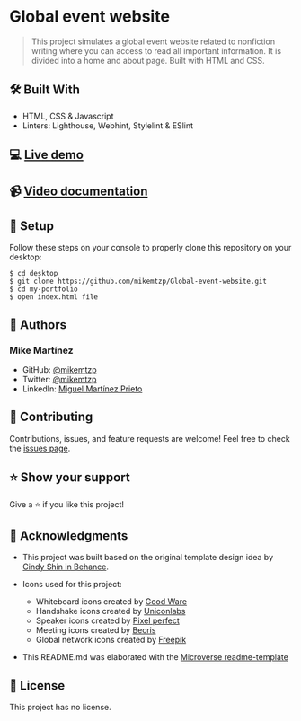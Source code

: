 # Global event website
> This project simulates a global event website related to nonfiction writing where you can access to read all important information. It is divided into a home and about page. Built with HTML and CSS.

## 🛠️ Built With

- HTML, CSS & Javascript
- Linters: Lighthouse, Webhint, Stylelint & ESlint

## 💻 [Live demo](https://mikemtzp.github.io/Global-event-website/)

## 📹 [Video documentation](https://www.loom.com/share/f05d087fd7ca4788bad3a75ec90221c9)

## 🧮 Setup

Follow these steps on your console to properly clone this repository on your desktop:

```
$ cd desktop
$ git clone https://github.com/mikemtzp/Global-event-website.git
$ cd my-portfolio
$ open index.html file
```

## 👤 Authors

### Mike Martínez

- GitHub: [@mikemtzp](https://github.com/mikemtzp)
- Twitter: [@mikemtzp](https://twitter.com/mikemtzp)
- LinkedIn: [Miguel Martínez Prieto](https://www.linkedin.com/in/mike-mart%C3%ADnez/)

## 🤝 Contributing

Contributions, issues, and feature requests are welcome!
Feel free to check the [issues page](https://github.com/mikemtzp/Global-event-website/issues).

## ⭐️ Show your support

Give a ⭐️ if you like this project!

## 🥇 Acknowledgments

- This project was built based on the original template design idea by [Cindy Shin in Behance](https://www.behance.net/gallery/29845175/CC-Global-Summit-2015).

- Icons used for this project:
  - Whiteboard icons created by [Good Ware](https://www.flaticon.com/free-icons/whiteboard)
  - Handshake icons created by [Uniconlabs](https://www.flaticon.com/free-icons/handshake)
  - Speaker icons created by [Pixel perfect](https://www.flaticon.com/free-icons/speaker)
  - Meeting icons created by [Becris](https://www.flaticon.com/free-icons/meeting)
  - Global network icons created by [Freepik](https://www.flaticon.com/free-icons/global-network)

- This README.md was elaborated with the [Microverse readme-template](https://github.com/microverseinc/readme-template)

## 📝 License

This project has no license.
